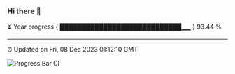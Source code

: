 ### Hi there 👋

⏳ Year progress { ████████████████████████████▁▁ } 93.44 %

---

⏰ Updated on Fri, 08 Dec 2023 01:12:10 GMT

![Progress Bar CI](https://github.com/liununu/liununu/workflows/Progress%20Bar%20CI/badge.svg)
